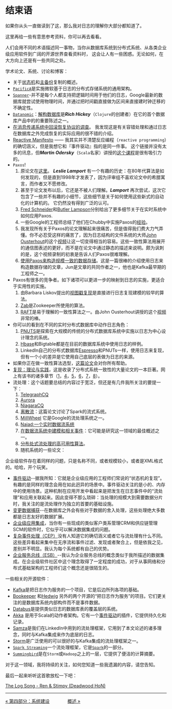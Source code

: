 结束语
=============================

如果你从头一直做读到了这，那么我对日志的理解你大部分都知道了。

这里再给一些有意思参考资料，你可以再去看看。

人们会用不同的术语描述同一事物，当你从数据库系统到分布式系统、从各类企业级应用软件到广阔的开源世界查看资料时，
这会让人有一些困惑。无论如何，在大方向上还是有一些共同之处。

学术论文、系统、讨论和博客：

- 关于[状态机](http://www.cs.cornell.edu/fbs/publications/smsurvey.pdf%E2%80%8E)和[主备份](http://citeseerx.ist.psu.edu/viewdoc/summary?doi=10.1.1.20.5896)复制的概述。
- [`PacificA`](http://research.microsoft.com/apps/pubs/default.aspx?id=66814)是实施微软基于日志的分布式存储系统的通用架构。
- [`Spanner`](http://static.googleusercontent.com/external_content/untrusted_dlcp/research.google.com/en/us/archive/spanner-osdi2012.pdf)-并不是每个人都支持把逻辑时间用于他们的日志，Google最新的数据库就尝试使用物理时间，并通过把时间戳直接做为区间来直接建时钟迁移的不确定性。
- [`Datanomic`](http://www.datomic.com/)：[解构数据库](https://www.youtube.com/watch?v=Cym4TZwTCNU)是***Rich Hickey***（`Clojure`的创建者）在它的首个数据库产品中的的重要陈述之一。
- [在消息传递系统中回滚恢复协议的调查](http://www.cs.utexas.edu/~lorenzo/papers/SurveyFinal.pdf)。
    我发现这是有关容错处理和通过日志在数据库之外完成恢复的实际应用的很不错的介绍。
- [Reactive Manifesto](http://www.reactivemanifesto.org/) ——
    我其实并不清楚反应编程（`reactive programming`）的确切涵义，但是我想它和『事件驱动』指的是同一件事。
    这个链接并没有太多的讯息，但***Martin Odersky***（`Scala`名家）讲授的[这个课程](https://www.coursera.org/course/reactive)是很有吸引力的。
- `Paxos`!
    1. 原论文在[这里](http://research.microsoft.com/en-us/um/people/lamport/pubs/lamport-paxos.pdf)。
        ***Leslie Lamport*** 有一个有趣的历史：在80年代算法是如何发现的，但是直到1998年才发表了，因为评审组不喜欢论文中的希腊寓言，而作者又不愿修改。
    2. 甚至于论文发布以后，它还是不被人们理解。***Lamport*** 再次尝试，这次它包含了一些并不有趣的小细节，这些细节是关于如何使用这些新式的自动化的计算机的。
        它仍然没有得到广泛的认可。
    3. [Fred Schneider](http://www.cs.cornell.edu/fbs/publications/SMSurvey.pdf)和[Butler Lampson](http://engineering.linkedin.com/distributed-systems/log-what-every-software-engineer-should-know-about-real-time-datas-unifying)分别给出了更多细节关于在实时系统中如何应用Paxos.
    4. 一些Google的工程师总结了他们在Chubby中实施Paxos的[经验](http://www.cs.utexas.edu/users/lorenzo/corsi/cs380d/papers/paper2-1.pdf)。
    5. 我发现所有关于Paxos的论文理解起来很痛苦，但是值得我们费大力气弄懂。你不必忍受这样的痛苦了，因为日志结构的文件系统的大师[John Ousterhout](http://www.stanford.edu/~ouster/cgi-bin/papers/lfs.pdf)的这个[视频](https://www.youtube.com/watch?v=JEpsBg0AO6o)让这一切变得相当的容易。这些一致性算法用展开的通信图表述的更好，而不是在论文中通过静态的描述来说明。颇为讽刺的是，这个视频录制的初衷是告诉人们Paxos很难理解。
    6. [使用Paxos来构造规模一致的数据存储](http://arxiv.org/pdf/1103.2408.pdf)。这是一篇很棒的介绍使用日志来构造数据存储的文章，Jun是文章的共同作者之一，他也是Kafka最早期的工程师之一。
- Paxos有很多的竞争者。如下诸项可以更进一步的映射到日志的实施，更适合于实用性的实施。
    1. 由Barbara Liskov提出的[视图戳复现](http://pmg.csail.mit.edu/papers/vr-revisited.pdf)是直接进行日志复现建模的较早的算法。
    2. [Zab](http://www.stanford.edu/class/cs347/reading/zab.pdf)是Zookeeper所使用的算法。
    3. [RAFT](https://ramcloud.stanford.edu/wiki/download/attachments/11370504/raft.pdf)是易于理解的一致性算法之一。由John Ousterhout讲授的这个[视频](https://www.youtube.com/watch?v=YbZ3zDzDnrw)非常的棒。
- 你可以的看到在不同的实时分布式数据库中动作日志角色：
    1. [PNUTS](https://www.youtube.com/watch?v=YbZ3zDzDnrw)是探索在大规模的传统的分布式数据库系统中实施以日志为中心设计理念的系统。
    2. [Hbase](http://hbase.apache.org/)和Bigtable都是在目前的数据库系统中使用日志的样例。
    3. LinkedIn自己的分布式数据库[Espresso](http://www.slideshare.net/amywtang/espresso-20952131)和PNUTs一样，使用日志来复现，但有一个小的差异是它使用自己底层的表做为日志的来源。
- 如果你正在做一致性算法选型，[这篇论文](http://arxiv.org/abs/1309.5671)会对你所有帮助。
- [复现：理论与实践](http://www.amazon.com/Replication-Practice-Lecture-Computer-Theoretical/dp/3642112935)，这是收录了分布式系统一致性的大量论文的一本巨著。网上有该书的诸多章节（[1](http://disi.unitn.it/~montreso/ds/papers/replication.pdf)，[4](http://research.microsoft.com/en-us/people/aguilera/stumbling-chapter.pdf)，[5](http://www.distributed-systems.net/papers/2010.verita.pdf)，[6](http://www.cs.cornell.edu/ken/history.pdf)，[7](http://www.pmg.csail.mit.edu/papers/vr-to-bft.pdf)，[8](http://engineering.linkedin.com/distributed-systems/www.cs.cornell.edu/fbs/publications/TrustSurveyTR.pdf)）。
- 流处理：这个话题要总结的内容过于宽泛，但还是有几件我所关注的要提一下：
    1. [TelegraphCQ](http://db.cs.berkeley.edu/papers/cidr03-tcq.pdf)
    2. [Aurora](http://cs.brown.edu/research/aurora/vldb03_journal.pdf)
    3. [NiagaraCQ](http://research.cs.wisc.edu/niagara/papers/NiagaraCQ.pdf)
    4. [离散流](http://www.cs.berkeley.edu/~matei/papers/2012/hotcloud_spark_streaming.pdf)：这篇论文讨论了Spark的流式系统。
    5. [MillWheel](http://research.google.com/pubs/pub41378.html) 它是Google的流处理系统之一。
    6. [Naiad:一个实时数据流系统](http://research.microsoft.com/apps/pubs/?id=201100)
    7. [在数据流系统中建模和相关事件](http://infolab.usc.edu/csci599/Fall2002/paper/DML2_streams-issues.pdf)：它可能是研究这一领域的最佳概述之一。
    8. [分布处式流处理的高可用性算法](http://cs.brown.edu/research/aurora/hwang.icde05.ha.pdf)。
    9. 随机系统的一些论文：

企业级软件存在着同样的问题，只是名称不同，或者规模较小，或者是XML格式的。哈哈，开个玩笑。

- [事件驱动](http://cs.brown.edu/research/aurora/hwang.icde05.ha.pdf)--据我所知：它就是企业级应用的工程师们常说的“状态机的复现”。有趣的是同样的理念会用在如此迥异的场景中。事件驱动关注的是小的、内存中的使用场景。这种机制在应用开发中看起来是把发生在日志事件中的“流处理”和应用关联起来。因此变得不那么琐碎：当处理的规模大到需要数据分片时，我关注的是流处理作为独立的首要的基础设施。
- [变更数据捕获](http://en.wikipedia.org/wiki/Change_data_capture)--在数据库之外会有些对于数据的舍入处理，这些处理绝大多数都是日志友好的数据扩展。
- [企业级应用集成](http://en.wikipedia.org/wiki/Enterprise_application_integration)，当你有一些现成的类似客户类系管理CRM和供应链管理SCM的软件时，它似乎可以解决数据集成的问题。
- [复杂事件处理（CEP）](http://en.wikipedia.org/wiki/Complex_event_processing)没有人知道它的确切涵义或者它与流处理有什么不同。这些差异看起来集中在无序流和事件过滤、发现或者聚合上，但是依我之见，差别并不明显。我认为每个系统都有自己的优势。
- [企业服务总线（ESB）](http://en.wikipedia.org/wiki/Enterprise_service_bus)--我认为企业服务总线的概念类似于我所描述的数据集成。在企业级软件社区中这个理念取得了一定程度的成功，对于从事网络和分布式基础架构的工程师们这个概念还是很陌生的。

一些相关的开源软件：

- [Kafka](http://kafka.apache.org/)是把日志作为服务的一个项目，它是后边所列各项的基础。
- [Bookeeper](http://zookeeper.apache.org/bookkeeper/) 和[Hedwig](http://zookeeper.apache.org/bookkeeper/) 另外的两个开源的“把日志作为服务”的项目。它们更关注的是数据库系统内部构件而不是事件数据。
- [Databus](https://github.com/linkedin/databus)是提供类似日志的数据库表的覆盖层的系统。
- [Akka](http://akka.io/) 是用于Scala的动作者架构。它有一个[事件驱动](https://github.com/eligosource/eventsourced)的插件，它提供持久化和记录。
- [Samza](http://storm-project.net/)是我们在LinkedIn中用到的流处理框架，它用到了本文论述的诸多理念，同时与Kafka集成来作为底层的日志。
- [Storm](http://storm-project.net/)是广泛使用的可以很好的与Kafka集成的流处理框架之一。
- [`Spark Streaming`](http://spark.incubator.apache.org/docs/0.7.3/streaming-programming-guide.html)一个流处理框架，它是[`Spark`](http://spark.incubator.apache.org/)的一部分。
- [`Summingbird`](https://blog.twitter.com/2013/streaming-mapreduce-with-summingbird)是在`Storm`或`Hadoop`之上的一层，它提供了便洁的计算摘要。

对于这一领域，我将持续的关注，如何您知道一些我遗漏的内容，请您告知。

最后一起来听听这首歌放松一下吧：

[The Log Song - Ren & Stimpy (Deadwood HoN) ](https://youtu.be/2C7mNr5WMjA)

-----------------

[« 第四部分：系统建设](part4.md)　　　　[概述 »](README.md)
